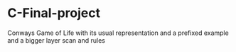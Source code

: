 # C-Final-project
Conways Game of Life with its usual representation and a prefixed example and a bigger layer scan and rules 
